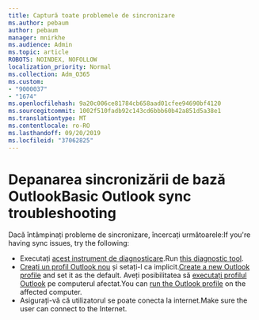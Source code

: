 ```yaml
---
title: Captură toate problemele de sincronizare
ms.author: pebaum
author: pebaum
manager: mnirkhe
ms.audience: Admin
ms.topic: article
ROBOTS: NOINDEX, NOFOLLOW
localization_priority: Normal
ms.collection: Adm_O365
ms.custom:
- "9000037"
- "1674"
ms.openlocfilehash: 9a20c006ce81784cb658aad01cfee94690bf4120
ms.sourcegitcommit: 1002f510fadb92c143cd6bbb60b42a851d5a38e1
ms.translationtype: MT
ms.contentlocale: ro-RO
ms.lasthandoff: 09/20/2019
ms.locfileid: "37062825"
---
```

# <a name="basic-outlook-sync-troubleshooting"></a><span data-ttu-id="fd26c-102">Depanarea sincronizării de bază Outlook</span><span class="sxs-lookup"><span data-stu-id="fd26c-102">Basic Outlook sync troubleshooting</span></span>

<span data-ttu-id="fd26c-103">Dacă întâmpinați probleme de sincronizare, încercați următoarele:</span><span class="sxs-lookup"><span data-stu-id="fd26c-103">If you're having sync issues, try the following:</span></span>

- <span data-ttu-id="fd26c-104">Executați [acest instrument de diagnosticare](https://aka.ms/sara-outlooksendreceive).</span><span class="sxs-lookup"><span data-stu-id="fd26c-104">Run [this diagnostic tool](https://aka.ms/sara-outlooksendreceive).</span></span>
- <span data-ttu-id="fd26c-105">[Creați un profil Outlook nou](https://support.office.com/article/f544c1ba-3352-4b3b-be0b-8d42a540459d) și setați-l ca implicit.</span><span class="sxs-lookup"><span data-stu-id="fd26c-105">[Create a new Outlook profile](https://support.office.com/article/f544c1ba-3352-4b3b-be0b-8d42a540459d) and set it as the default.</span></span> <span data-ttu-id="fd26c-106">Aveți posibilitatea să [executați profilul Outlook](https://aka.ms/SaRA-OutlookSetupProfile) pe computerul afectat.</span><span class="sxs-lookup"><span data-stu-id="fd26c-106">You can [run the Outlook profile](https://aka.ms/SaRA-OutlookSetupProfile) on the affected computer.</span></span>
- <span data-ttu-id="fd26c-107">Asigurați-vă că utilizatorul se poate conecta la internet.</span><span class="sxs-lookup"><span data-stu-id="fd26c-107">Make sure the user can connect to the Internet.</span></span> 